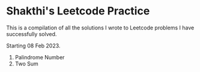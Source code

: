 # Shakthi's Leetcode Practice

This is a compilation of all the solutions I wrote to Leetcode problems I have successfully solved. 

Starting 08 Feb 2023.

1. Palindrome Number
2. Two Sum
